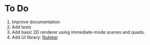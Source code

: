 # To Do

1. Improve documentation
2. Add tests
3. Add basic 2D renderer using immediate-mode scenes and quads.
4. Add UI library: [Nuklear](https://github.com/Immediate-Mode-UI/Nuklear/)
